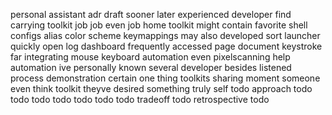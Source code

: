 personal assistant adr draft sooner later experienced developer find carrying toolkit job job even job home toolkit might contain favorite shell configs alias color scheme keymappings may also developed sort launcher quickly open log dashboard frequently accessed page document keystroke far integrating mouse keyboard automation even pixelscanning help automation ive personally known several developer besides listened process demonstration certain one thing toolkits sharing moment someone even think toolkit theyve desired something truly self todo approach todo todo todo todo todo todo todo tradeoff todo retrospective todo